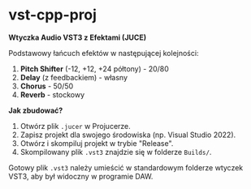 # vst-cpp-proj

**Wtyczka Audio VST3 z Efektami (JUCE)**

Podstawowy łańcuch efektów w następującej kolejności:
1.  **Pitch Shifter** (-12, +12, +24 półtony) - 20/80
2.  **Delay** (z feedbackiem) - własny
3.  **Chorus** - 50/50
4.  **Reverb** - stockowy

**Jak zbudować?**

1.  Otwórz plik `.jucer` w Projucerze.
2.  Zapisz projekt dla swojego środowiska (np. Visual Studio 2022).
3.  Otwórz i skompiluj projekt w trybie "Release".
4.  Skompilowany plik `.vst3` znajdzie się w folderze `Builds/`.

Gotowy plik `.vst3` należy umieścić w standardowym folderze wtyczek VST3, aby był widoczny w programie DAW.
